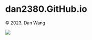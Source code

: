 # dan2380.GitHub.io

&copy; 2023, Dan Wang

[![](https://img.shields.io/badge/%20Dan%20Wang%20dan2380-blue?logo=github&logoColor=white)](https://github.com/topics/dan2380)
